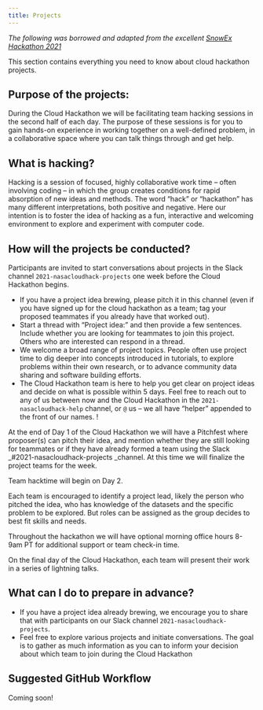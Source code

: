 ```yaml
---
title: Projects
---
```


*The following was borrowed and adapted from the excellent [SnowEx Hackathon 2021](https://snowex-hackweek.github.io/website/projects/index.html)*

This section contains everything you need to know about cloud hackathon projects.

## Purpose of the projects:

During the Cloud Hackathon we will be facilitating team hacking sessions in the second half of each day. The purpose of these sessions is for you to gain hands-on experience in working together on a well-defined problem, in a collaborative space where you can talk things through and get help.


## What is hacking?

Hacking is a session of focused, highly collaborative work time – often involving coding – in which the group creates conditions for rapid absorption of new ideas and methods. The word “hack” or “hackathon” has many different interpretations, both positive and negative. Here our intention is to foster the idea of hacking as a fun, interactive and welcoming environment to explore and experiment with computer code.


## How will the projects be conducted?


Participants are invited to start conversations about projects in the Slack channel `2021-nasacloudhack-projects` one week before the Cloud Hackathon begins.

- If you have a project idea brewing, please pitch it in this channel (even if you have signed up for the cloud hackathon as a team; tag your proposed teammates if you already have that worked out). 
- Start a thread with “Project idea:” and then provide a few sentences. Include whether you are looking for teammates to join this project. Others who are interested can respond in a thread. 
- We welcome a broad range of project topics. People often use project time to dig deeper into concepts introduced in tutorials, to explore problems within their own research, or to advance community data sharing and software building efforts.
- The Cloud Hackathon team is here to help you get clear on project ideas and decide on what is possible within 5 days. Feel free to reach out to any of us between now and the Cloud Hackathon in the `2021-nasacloudhack-help` channel, or `@` us – we all have “helper” appended to the front of our names.  !

At the end of Day 1 of the Cloud Hackathon we will have a Pitchfest where proposer(s) can pitch their idea, and mention whether they are still looking for teammates or if they have already formed a team using the Slack _#2021-nasacloudhack-projects _channel. At this time we will finalize the project teams for the week.

Team hacktime will begin on Day 2.

Each team is encouraged to identify a project lead, likely the person who pitched the idea, who has knowledge of the datasets and the specific problem to be explored. But roles can be assigned as the group decides to best fit skills and needs.

Throughout the hackathon we will have optional morning office hours 8-9am PT for additional support or team check-in time.

On the final day of the Cloud Hackathon, each team will present their work in a series of lightning talks.


## What can I do to prepare in advance?

* If you have a project idea already brewing, we encourage you to share that with participants on our Slack channel `2021-nasacloudhack-projects`.
* Feel free to explore various projects and initiate conversations. The goal is to gather as much information as you can to inform your decision about which team to join during the Cloud Hackathon


## Suggested GitHub Workflow

Coming soon!

